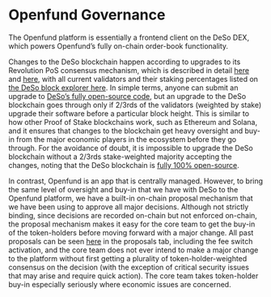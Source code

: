 # Openfund Governance

The Openfund platform is essentially a frontend client on the DeSo DEX, which powers Openfund’s fully on-chain order-book functionality.

Changes to the DeSo blockchain happen according to upgrades to its Revolution PoS consensus mechanism, which is described in detail [here](https://revolution.deso.com/) and [here](https://docs.deso.org/deso-validators/run-a-validator), with all current validators and their staking percentages listed on [the DeSo block explorer here](https://explorer.deso.com/validators). In simple terms, anyone can submit an upgrade to [DeSo’s fully open-source code](http://github.com/deso-protocol/core), but an upgrade to the DeSo blockchain goes through only if 2/3rds of the validators (weighted by stake) upgrade their software before a particular block height. This is similar to how other Proof of Stake blockchains work, such as Ethereum and Solana, and it ensures that changes to the blockchain get heavy oversight and buy-in from the major economic players in the ecosystem before they go through. For the avoidance of doubt, it is impossible to upgrade the DeSo blockchain without a 2/3rds stake-weighted majority accepting the changes, noting that the DeSo blockchain is [fully 100% open-source](https://github.com/deso-protocol/core).

In contrast, Openfund is an app that is centrally managed. However, to bring the same level of oversight and buy-in that we have with DeSo to the Openfund platform, we have a built-in on-chain proposal mechanism that we have been using to approve all major decisions. Although not strictly binding, since decisions are recorded on-chain but not enforced on-chain, the proposal mechanism makes it easy for the core team to get the buy-in of the token-holders before moving forward with a major change. All past proposals can be seen [here](https://openfund.com/d/openfund) in the proposals tab, including the fee switch activation, and the core team does not ever intend to make a major change to the platform without first getting a plurality of token-holder-weighted consensus on the decision (with the exception of critical security issues that may arise and require quick action). The core team takes token-holder buy-in especially seriously where economic issues are concerned.

